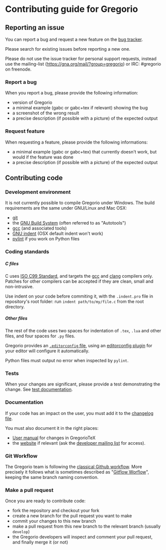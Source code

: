 # Contributing guide for Gregorio

## Reporting an issue

You can report a bug and request a new feature on the [bug tracker](https://github.com/gregorio-project/gregorio/issues).

Please search for existing issues before reporting a new one. 

Please do not use the issue tracker for personal support requests, instead use the mailing-list (https://gna.org/mail/?group=gregorio) or IRC: #gregorio on freenode.

### Report a bug

When you report a bug, please provide the following information:

 * version of Gregorio
 * a minimal example (gabc or gabc+tex if relevant) showing the bug
 * a screenshot of the wrong result
 * a precise description (if possible with a picture) of the expected output

### Request feature

When requesting a feature, please provide the following informations:

 * a minimal example (gabc or gabc+tex) that currently doesn't work, but would
   if the feature was done
 * a precise description (if possible with a picture) of the expected output

## Contributing code

### Development environment

It is not currently possible to compile Gregorio under Windows. The build requirements
are the same under GNU/Linux and Mac OSX:

 * [git](http://git-scm.com/)
 * the [GNU Build System](http://airs.com/ian/configure/) (often referred to as "Autotools")
 * [gcc](https://gcc.gnu.org/) (and associated tools)
 * [GNU indent](https://www.gnu.org/software/indent/) (OSX default indent won't work)
 * [pylint](http://www.pylint.org/) if you work on Python files

### Coding standards

##### C files

C uses [ISO C99 Standard](http://en.wikipedia.org/wiki/C99), and targets the [gcc](https://gcc.gnu.org/) and [clang](http://clang.llvm.org/) compilers only. Patches for other compilers can be accepted if they are clean, small and non-intrusive.

Use indent on your code before commiting it, with the `.indent.pro` file in repository's root folder: run `indent path/to/my/file.c` from the root directory.

##### Other files

The rest of the code uses two spaces for indentation of `.tex`, `.lua` and other files, and four spaces for `.py` files.

Gregorio provides an [`.editorconfig` file](../.editorconfig), using an [editorconfig plugin](http://editorconfig.org/#download) for your editor will configure it automatically.

Python files must output no error when inspected by `pylint`.

### Tests

When your changes are significant, please provide a test demonstrating the change. See [test documentation](tests/).

### Documentation

If your code has an impact on the user, you must add it to the [changelog file](CHANGELOG.md).

You must also document it in the right places:

 * [User manual](doc/) for changes in GregorioTeX
 * the [website](http://home.gna.org/gregorio) if relevant (ask the [developer mailing list](mailto:gregorio-devel@gna.org) for access).

### Git Workflow

The Gregorio team is following the [classical Github workflow](https://guides.github.com/introduction/flow/). More precisely it follows what is sometimes described as "[Gitflow Worflow](https://www.atlassian.com/git/tutorials/comparing-workflows/gitflow-workflow)", keeping the same branch naming convention.

### Make a pull request

Once you are ready to contribute code:

 * fork the repository and checkout your fork
 * create a new branch for the pull request you want to make
 * commit your changes to this new branch
 * make a pull request from this new branch to the relevant branch (usually `develop`)
 * the Gregorio developers will inspect and comment your pull request, and finally merge it (or not)
